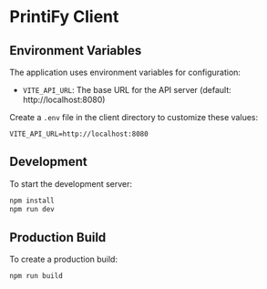 # PrintiFy Client

## Environment Variables

The application uses environment variables for configuration:

- `VITE_API_URL`: The base URL for the API server (default: http://localhost:8080)

Create a `.env` file in the client directory to customize these values:

```
VITE_API_URL=http://localhost:8080
```

## Development

To start the development server:

```bash
npm install
npm run dev
```

## Production Build

To create a production build:

```bash
npm run build
``` 